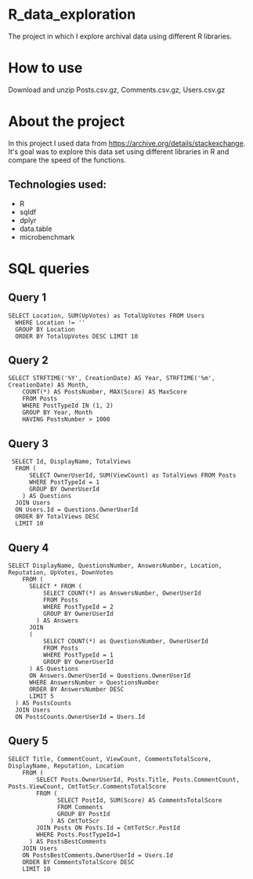# R_data_exploration
The project in which I explore archival data using different R libraries.

# How to use
Download and unzip Posts.csv.gz, Comments.csv.gz, Users.csv.gz

# About the project
In this project I used data from https://archive.org/details/stackexchange. 
It's goal was to explore this data set using different libraries in R
and compare the speed of the functions.

## Technologies used:
  - R
  - sqldf
  - dplyr
  - data.table
  - microbenchmark

# SQL queries
## Query 1
```
SELECT Location, SUM(UpVotes) as TotalUpVotes FROM Users
  WHERE Location != ''
  GROUP BY Location
  ORDER BY TotalUpVotes DESC LIMIT 10
```
## Query 2
```
SELECT STRFTIME('%Y', CreationDate) AS Year, STRFTIME('%m', CreationDate) AS Month, 
    COUNT(*) AS PostsNumber, MAX(Score) AS MaxScore
    FROM Posts
    WHERE PostTypeId IN (1, 2) 
    GROUP BY Year, Month 
    HAVING PostsNumber > 1000
```
## Query 3
```
 SELECT Id, DisplayName, TotalViews 
  FROM (
      SELECT OwnerUserId, SUM(ViewCount) as TotalViews FROM Posts
      WHERE PostTypeId = 1
      GROUP BY OwnerUserId
    ) AS Questions 
  JOIN Users
  ON Users.Id = Questions.OwnerUserId 
  ORDER BY TotalViews DESC
  LIMIT 10
```

## Query 4
```
SELECT DisplayName, QuestionsNumber, AnswersNumber, Location, Reputation, UpVotes, DownVotes 
    FROM (
      SELECT * FROM (
          SELECT COUNT(*) as AnswersNumber, OwnerUserId 
          FROM Posts
          WHERE PostTypeId = 2
          GROUP BY OwnerUserId
        ) AS Answers 
      JOIN
      (
          SELECT COUNT(*) as QuestionsNumber, OwnerUserId 
          FROM Posts
          WHERE PostTypeId = 1
          GROUP BY OwnerUserId
      ) AS Questions
      ON Answers.OwnerUserId = Questions.OwnerUserId 
      WHERE AnswersNumber > QuestionsNumber
      ORDER BY AnswersNumber DESC
      LIMIT 5
  ) AS PostsCounts 
  JOIN Users
  ON PostsCounts.OwnerUserId = Users.Id
```
## Query 5
```
SELECT Title, CommentCount, ViewCount, CommentsTotalScore, DisplayName, Reputation, Location 
    FROM (
        SELECT Posts.OwnerUserId, Posts.Title, Posts.CommentCount, Posts.ViewCount, CmtTotScr.CommentsTotalScore
        FROM (
              SELECT PostId, SUM(Score) AS CommentsTotalScore 
              FROM Comments
              GROUP BY PostId
            ) AS CmtTotScr
        JOIN Posts ON Posts.Id = CmtTotScr.PostId 
        WHERE Posts.PostTypeId=1
      ) AS PostsBestComments
    JOIN Users 
    ON PostsBestComments.OwnerUserId = Users.Id 
    ORDER BY CommentsTotalScore DESC
    LIMIT 10
```

